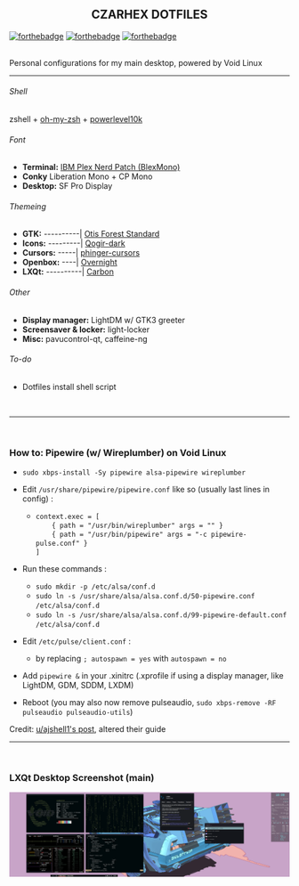 <h2 align="center">CZARHEX DOTFILES</h2>

[![forthebadge](https://forthebadge.com/images/badges/compatibility-club-penguin.svg)](https://forthebadge.com) 
[![forthebadge](https://forthebadge.com/images/badges/just-plain-nasty.svg)](https://forthebadge.com) 
[![forthebadge](https://forthebadge.com/images/badges/built-with-swag.svg)](https://forthebadge.com) 

<br/>
Personal configurations for my main desktop, powered by Void Linux

** **

###### Shell
zshell + [oh-my-zsh](https://ohmyz.sh/) + [powerlevel10k](https://github.com/romkatv/powerlevel10k)

###### Font
* **Terminal:** [IBM Plex Nerd Patch (BlexMono)](https://www.nerdfonts.com/font-downloads)
* **Conky** Liberation Mono + CP Mono
* **Desktop:** SF Pro Display

###### Themeing
* **GTK:** ----------| [Otis Forest Standard](https://www.pling.com/p/1619506)
* **Icons:** ---------| [Qogir-dark](https://www.pling.com/p/1296407)
* **Cursors:** -----| [phinger-cursors](https://www.pling.com/p/1690782)
* **Openbox:** ----| [Overnight](https://www.youtube.com/watch?v=dQw4w9WgXcQ)
* **LXQt:** ----------| [Carbon](https://www.pling.com/p/1566923)

###### Other
* **Display manager:** LightDM w/ GTK3 greeter
* **Screensaver & locker:** light-locker
* **Misc:** pavucontrol-qt, caffeine-ng

###### To-do
* Dotfiles install shell script

<br/>

** **

<br/>

### How to: Pipewire (w/ Wireplumber) on Void Linux
* `sudo xbps-install -Sy pipewire alsa-pipewire wireplumber`

* Edit `/usr/share/pipewire/pipewire.conf` like so (usually last lines in config) :
  - ```
    context.exec = [
        { path = "/usr/bin/wireplumber" args = "" }
        { path = "/usr/bin/pipewire" args = "-c pipewire-pulse.conf" }
    ]
    ```

* Run these commands :
  - `sudo mkdir -p /etc/alsa/conf.d`
  - `sudo ln -s /usr/share/alsa/alsa.conf.d/50-pipewire.conf /etc/alsa/conf.d`
  - `sudo ln -s /usr/share/alsa/alsa.conf.d/99-pipewire-default.conf /etc/alsa/conf.d`

* Edit `/etc/pulse/client.conf` :
  - by replacing `; autospawn = yes` with `autospawn = no`

* Add `pipewire &` in your .xinitrc (.xprofile if using a display manager, like LightDM, GDM, SDDM, LXDM)

* Reboot (you may also now remove pulseaudio, `sudo xbps-remove -RF pulseaudio pulseaudio-utils`)

Credit: [u/ajshell1's post](https://www.reddit.com/r/voidlinux/comments/lp5w87/how_i_got_pipewire_working_on_void_as_a_pulse/), altered their guide

** **

<br/>

### LXQt Desktop Screenshot (main)
![desktoppreview](08-04-2022.png)
